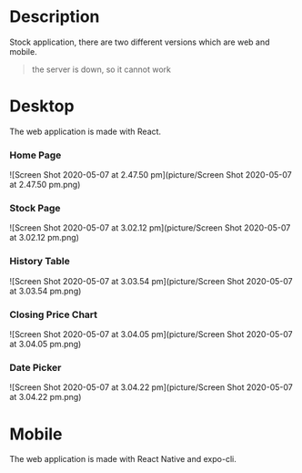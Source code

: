# Description

Stock application, there are two different versions which are web and mobile.

> the server is down, so it cannot work

# Desktop

The web application is made with React.

### Home Page

![Screen Shot 2020-05-07 at 2.47.50 pm](picture/Screen Shot 2020-05-07 at 2.47.50 pm.png)

### Stock Page

![Screen Shot 2020-05-07 at 3.02.12 pm](picture/Screen Shot 2020-05-07 at 3.02.12 pm.png)

### History Table

![Screen Shot 2020-05-07 at 3.03.54 pm](picture/Screen Shot 2020-05-07 at 3.03.54 pm.png)

### Closing Price Chart

![Screen Shot 2020-05-07 at 3.04.05 pm](picture/Screen Shot 2020-05-07 at 3.04.05 pm.png)

### Date Picker

![Screen Shot 2020-05-07 at 3.04.22 pm](picture/Screen Shot 2020-05-07 at 3.04.22 pm.png)

# Mobile

The web application is made with React Native and expo-cli.